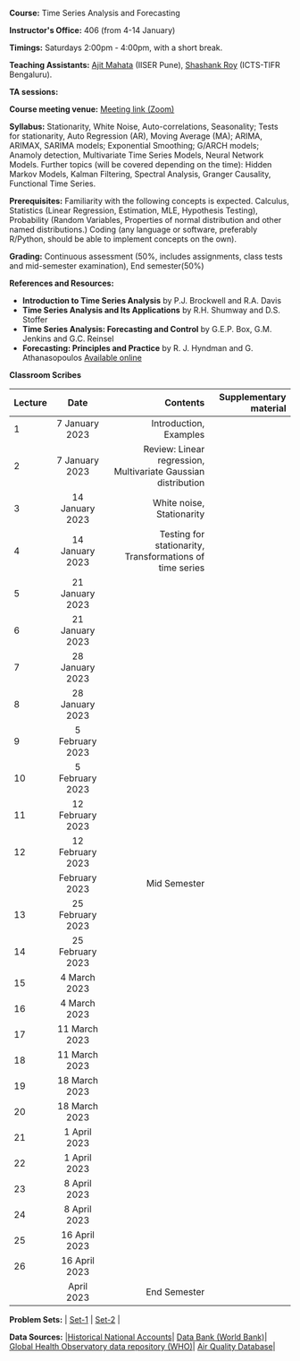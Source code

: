**Course:** Time Series Analysis and Forecasting

**Instructor's Office:** 406 (from 4-14 January)

**Timings:** Saturdays 2:00pm - 4:00pm, with a short break.

**Teaching Assistants:** [Ajit Mahata](https://www.iiserpune.ac.in/research/department/data-science/people/postdoctoral-fellows/post-doctoral-fellows) (IISER Pune), [Shashank Roy](https://icts.res.in/people/shashank-kumar-roy) (ICTS-TIFR Bengaluru).

**TA sessions:**

**Course meeting venue:** [Meeting link (Zoom)](https://us04web.zoom.us/j/72561104965?pwd=ZCNMr7tcBqAagNw4t2oIQSvxCinXBP.1)

**Syllabus:**  Stationarity, White Noise, Auto-correlations, Seasonality; Tests for stationarity, Auto Regression (AR), Moving Average (MA); ARIMA, ARIMAX, SARIMA models; Exponential Smoothing; G/ARCH models; Anamoly detection, Multivariate Time Series Models, Neural Network Models.
Further topics (will be covered depending on the time): Hidden Markov Models, Kalman Filtering, Spectral Analysis, Granger Causality, Functional Time Series.



**Prerequisites:** Familiarity with the following concepts is expected. Calculus, Statistics (Linear Regression, Estimation, MLE, Hypothesis Testing), Probability (Random Variables, Properties of normal distribution and other named distributions.) Coding (any language or software, preferably R/Python, should be able to implement concepts on the own).

**Grading:** Continuous assessment (50%, includes assignments, class tests and mid-semester examination), End semester(50%)

**References and Resources:**

-  **Introduction to Time Series Analysis** by P.J. Brockwell and R.A. Davis
-  **Time Series Analysis and Its Applications** by R.H. Shumway and D.S. Stoffer
-  **Time Series Analysis: Forecasting and Control** by G.E.P. Box, G.M. Jenkins and G.C. Reinsel
-  **Forecasting: Principles and Practice** by R. J. Hyndman and G. Athanasopoulos [Available online](https://otexts.com/fpp3/)


**Classroom Scribes**


| Lecture   | Date   | Contents     | Supplementary material |
| :------------- | :----------: | -----------: | -----------: |
| 1|  7 January 2023  | Introduction, Examples  | |
| 2| 7 January 2023 |Review: Linear regression, Multivariate Gaussian distribution| |
| 3|  14 January 2023  | White noise, Stationarity | |
| 4| 14 January 2023 | Testing for stationarity, Transformations of time series | |
| 5|  21 January 2023  |   |  |
| 6| 21 January 2023 |   |  |
| 7|  28 January 2023  |  | |
| 8| 28 January 2023 |   |  |
| 9|  5 February 2023  |  | |
| 10|5 February 2023 |   |  |
| 11| 12  February 2023  |  | |
| 12| 12 February 2023 |   |  |
| |   February 2023  | Mid Semester | 
| 13| 25  February 2023  |  | |
| 14| 25 February 2023 |   |  |
| 15| 4  March 2023  |  | |
| 16| 4 March 2023 |   |  |
| 17|  11 March 2023  |  |  |
| 18| 11 March 2023 |    |  |
| 19|  18 March 2023  |  |  |
| 20| 18 March 2023 |   | |
| 21|  1 April 2023  |  | |
| 22| 1 April 2023 |   |  |
| 23|  8 April 2023  |  | |
| 24| 8 April 2023 |  | |
| 25| 16 April 2023|  | |
| 26| 16 April 2023|  | |
|   | April 2023 | End Semester |

**Problem Sets:** | [Set-1]() | [Set-2]() | 

**Data Sources:** |[Historical National Accounts](https://www.rug.nl/ggdc/historicaldevelopment/na/)|  [Data Bank (World Bank)](https://databank.worldbank.org/home.aspx)|   [Global Health Observatory data repository (WHO)](https://apps.who.int/gho/data/node.home)|  [Air Quality Database](https://aqicn.org/historical/)|

